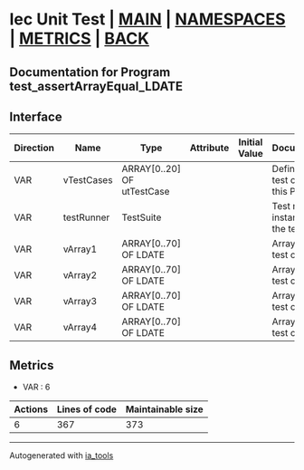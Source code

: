 # Iec Unit Test | [MAIN] | [NAMESPACES] | [METRICS] | [BACK]  

## Documentation for Program test_assertArrayEqual_LDATE  

## Interface  

| Direction | Name | Type | Attribute | Initial Value | Documentation |
| --------- | ---- | ---- | --------- | ------------- | ------------- |
| VAR | vTestCases | ARRAY[0..20] OF utTestCase |  |  | Definition of all test cases for this POU |  
| VAR | testRunner | TestSuite |  |  | Test runner instance to run the tests |  
| VAR | vArray1 | ARRAY[0..70] OF LDATE |  |  | Array data 1 of test case 1 |  
| VAR | vArray2 | ARRAY[0..70] OF LDATE |  |  | Array data 2 of test case 1 |  
| VAR | vArray3 | ARRAY[0..70] OF LDATE |  |  | Array data 3 of test case 2 |  
| VAR | vArray4 | ARRAY[0..70] OF LDATE |  |  | Array data 4 of test case 2 |  


## Metrics  

- VAR : 6

| Actions | Lines of code | Maintainable size |
| ------- | ------------- | ----------------- |
| 6 | 367 | 373 |

---
Autogenerated with [ia_tools](https://github.com/tkucic/ia_tools)  

[MAIN]: ../../../../index.md
[NAMESPACES]: ../../nsList.md
[METRICS]: ../../../metrics.md
[BACK]: ../nsMain.md
